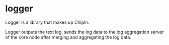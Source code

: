 # logger

Logger is a library that makes up ChipIn.

Logger outputs the text log, sends the log data to the log aggregation server of the core node after merging and aggregating the log data.
